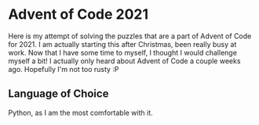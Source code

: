 # Advent of Code 2021
Here is my attempt of solving the puzzles that are a part of Advent of Code for 2021.
I am actually starting this after Christmas, been really busy at work. Now that I have
some time to myself, I thought I would challenge myself a bit! I actually only heard
about Advent of Code a couple weeks ago. Hopefully I'm not too rusty :P

## Language of Choice
Python, as I am the most comfortable with it.